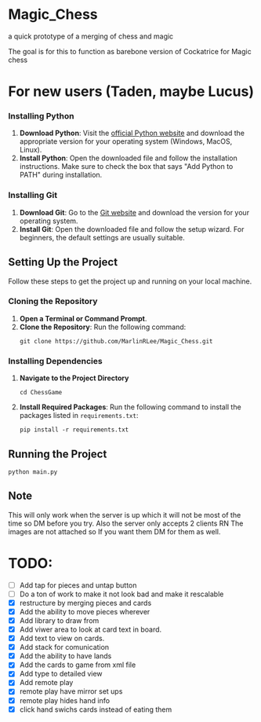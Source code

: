 
# Magic_Chess
a quick prototype of a merging of chess and magic

The goal is for this to function as barebone version of Cockatrice for Magic chess

# For new users (Taden, maybe Lucus)

### Installing Python
1. **Download Python**: Visit the [official Python website](https://www.python.org/downloads/) and download the appropriate version for your operating system (Windows, MacOS, Linux).
2. **Install Python**: Open the downloaded file and follow the installation instructions. Make sure to check the box that says "Add Python to PATH" during installation.

### Installing Git
1. **Download Git**: Go to the [Git website](https://git-scm.com/downloads) and download the version for your operating system.
2. **Install Git**: Open the downloaded file and follow the setup wizard. For beginners, the default settings are usually suitable.

## Setting Up the Project
Follow these steps to get the project up and running on your local machine.

### Cloning the Repository
1. **Open a Terminal or Command Prompt**.
2. **Clone the Repository**: Run the following command:
   ```
   git clone https://github.com/MarlinRLee/Magic_Chess.git
   ```

### Installing Dependencies
1. **Navigate to the Project Directory**
   ```
   cd ChessGame
   ```
2. **Install Required Packages**: Run the following command to install the packages listed in `requirements.txt`:
   ```
   pip install -r requirements.txt
   ```

## Running the Project
```
python main.py
```
## Note
This will only work when the server is up which it will not be most of the time so DM before you try. Also the server only accepts 2 clients RN
The images are not attached so If you want them DM for them as well.

# TODO:
  - [ ] Add tap for pieces and untap button
  - [ ] Do a ton of work to make it not look bad and make it rescalable 
  - [x] restructure by merging pieces and cards
  - [x] Add the ability to move pieces wherever
  - [x] Add library to draw from
  - [x] Add viwer area to look at card text in board.
  - [X] Add text to view on cards.
  - [X] Add stack for comunication
  - [X] Add the ability to have lands
  - [x] Add the cards to game from xml file
  - [x] Add type to detailed view
  - [x] Add remote play
  - [x] remote play have mirror set ups
  - [x] remote play hides hand info
  - [x] click hand swichs cards instead of eating them
